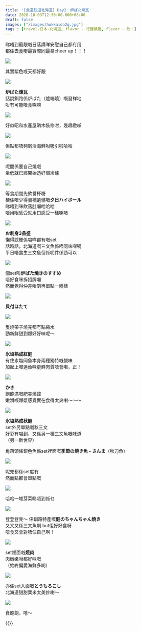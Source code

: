 ```yaml
---
title: '[食道鉄道北海道] Day2：炉ばた煉瓦'
date: 2020-10-03T12:30:00.000+08:00
draft: false
images: ["/images/hokkaido2q.jpg"]
tags : [travel-日本-北海道, flavor - 行膳積腹, flavor - 飲！]
---
```


睇唔到最靚嘅日落講咩安慰自己都冇用  
都係去食嘢最實際同最易cheer up！！！  

![](/images/hokkaido2q1.jpg)

其實紫色嘅天都好靚

![](/images/hokkaido2q2.jpg)

**炉ばた煉瓦**  
話說釧路係炉ばた（爐端燒）嘅發祥地  
咁冇可能唔食㗎嘛  

![](/images/hokkaido2q3.jpg)

好似昭和水產屋啲木裝修咁，幾趣緻㗎  

![](/images/hokkaido2q4.jpg)

但點都唔夠啲活海鮮咁吸引啦哈哈  

![](/images/hokkaido2q5.jpg)

呢間係要自己燒嘅  
坐低就已經開始透好個炭爐  

![](/images/hokkaido2q6.jpg)

等食期間先飲番杯嘢  
梗係唔少得彌補遺憾嘅**夕日ハイボール**  
睇唔到咪飲落肚囉哈哈哈  
唔用眼感受就用口感受一樣㗎啫  

![](/images/hokkaido2q7.jpg)

**お刺身3品盛**  
懶得諗梗係嗌咩都有嘅set  
話時話，北海道嘅三文魚係唔同味㗎喎  
平日唔食生三文魚但係呢件係勁可以  

![](/images/hokkaido2q.jpg)

個set叫**炉ばた焼きのすすめ**  
唔好食咪拆招牌囉  
然而覺得仲差咁啲再單點一兩樣  

![](/images/hokkaido2q8.jpg)

**貝付ほたて**  

![](/images/hokkaido2q9.jpg)

隻燒帶子燒完都冇點縮水  
勁新鮮甜到爆好好味呢～

![](/images/hokkaido2q10.jpg)

**氷塩熟成紅鮭**  
有住氷塩同魚本身兩種獨特嘅鹹味  
加起上嚟連魚味更鮮肉質唔會嚡，正！  

![](/images/hokkaido2q11.jpg)

**かき**  
飽飽滿嘅肥美燒蠔  
嫩滑嘅爆漿感覺實在食得太爽喇～～～  

![](/images/hokkaido2q12.jpg)

**氷塩熟成秋鮭**  
set外另單點嘅秋三文  
好彩有嗌到，又係另一種三文魚嘅味道  
（另一新世界）  
  
角落頭條銀色魚係set裡面嘅**季節の焼き魚 - さんま**（秋刀魚）  

![](/images/hokkaido2q13.jpg)

呢兜都係set度冇  
然而點都會單點嘅  

![](/images/hokkaido2q14.jpg)

哈哈一堆芽菜睇唔到係乜

![](/images/hokkaido2q15.jpg)

登登登凳～ 係釧路特產嘅**鮭のちゃんちゃん焼き**  
又又又係三文魚喇 but佢好好食呀  
唔食又會對唔住自己啊！  

![](/images/hokkaido2q16.jpg)

set裡面嘅**焼肉**  
肉嫩嫩咁都好味嘅  
（始終偏愛海鮮多啲）

![](/images/hokkaido2q17.jpg)

亦係set入面嘅**とうもろこし**  
北海道甜甜粟米太美妙喇～

![](/images/hokkaido2q18.jpg)

食飽飽，嘻～  




  
  
{{<hokkaido>}}
